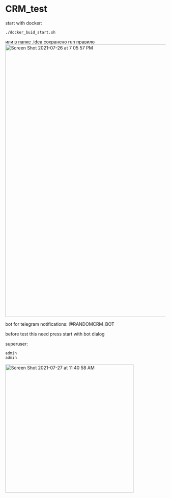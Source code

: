# CRM_test
start with docker:
```shell
./docker_buid_start.sh
```
или в папке .idea сохранено run правило<img width="855" alt="Screen Shot 2021-07-26 at 7 05 57 PM" src="https://user-images.githubusercontent.com/69805852/127026261-43ff4746-382a-4a48-a209-dc94a490d4bb.png">

bot for telegram notifications: @RANDOMCRM_BOT

before test this need press start with bot dialog

superuser:

    admin
    admin
    
    

<img width="403" alt="Screen Shot 2021-07-27 at 11 40 58 AM" src="https://user-images.githubusercontent.com/69805852/127124126-9c96e5e5-a007-4a9c-8bd8-465c82d7c66b.png">

